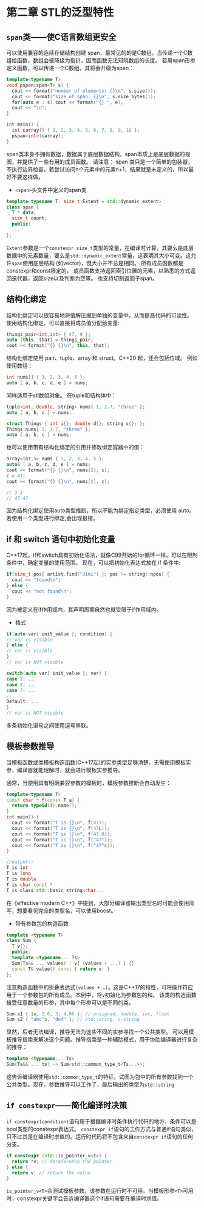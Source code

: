 # 第二章 STL的泛型特性

## `span`类——使C语言数组更安全

可以使用兼容的连续存储结构创建 span，最常见的的是C数组。当传递一个C数组给函数，数组会被降级为指针，因而函数无法知晓数组的长度。
若用span形参定义函数，可以传递一个C数组，其将会升级为span：

```cpp
template<typename T>
void pspan(span<T> s) {
  cout << format("number of elements: {}\n", s.size());
  cout << format("size of span: {}\n", s.size_bytes());
  for(auto e : s) cout << format("{} ", e);
  cout << "\n";
}

int main() {
  int carray[] { 1, 2, 3, 4, 5, 6, 7, 8, 9, 10 };
  pspan<int>(carray);
}
```

span类本身不拥有数据，数据属于底层数据结构。span本质上是底层数据的视图，并提供了一些有用的成员函数。
请注意： span 类只是一个简单的包装器，不执行边界检查。若尝试访问n个元素中的元素n+1，结果就是未定义的，所以最好不要这样做。

* `<span>`头文件中定义的span类

```cpp
template<typename T, size_t Extent = std::dynamic_extent>
class span {
  T * data;
  size_t count;
  public:
  ...
};
```

`Extent`参数是一个`constexpr size_t`类型的常量，在编译时计算。其要么是底层数据中的元素数量，要么是`std::dynamic_extent`常量，这表明其大小可变。这允许`span`使用底层结构 (如vector)，但大小并不总是相同。
所有成员函数都是constexpr和const限定的。
成员函数支持返回索引位置的元素，以熟悉的方式返回迭代器，返回size以及判断为空等。
也支持切割返回子span。

## 结构化绑定

结构化绑定可以很容易地将值解压缩到单独的变量中，从而提高代码的可读性。
使用结构化绑定，可以直接将成员值分配给变量:

```cpp
things_pair<int,int> { 47, 9 };
auto [this, that] = things_pair;
cout << format("{} {}\n", this, that);
```

结构化绑定使用 pair、tuple、array 和 struct。C++20 起，还会包括位域。
例如使用数组：

```cpp
int nums[] { 1, 2, 3, 4, 5 };
auto [ a, b, c, d, e ] = nums;
```

同样适用于stl数组对象。
在tuple和结构体中：

```cpp
tuple<int, double, string> nums{ 1, 2.7, "three" };
auto [ a, b, c ] = nums;

struct Things { int i{}; double d{}; string s{}; };
Things nums{ 1, 2.7, "three" };
auto [ a, b, c ] = nums;
```

也可以使用带有结构化绑定的引用并修改绑定容器中的值：

```cpp
array<int,5> nums { 1, 2, 3, 4, 5 };
auto& [ a, b, c, d, e ] = nums;
cout << format("{} {}\n", nums[2], c);
c = 47;
cout << format("{} {}\n", nums[2], c);

// 3 3
// 47 47
```

因为结构化绑定使用auto类型推断，所以不能为绑定指定类型，必须使用 auto。若使用一个类型进行绑定,会出现报错。

## if 和 switch 语句中初始化变量

C++17起，if和switch具有初始化语法，就像C99开始的for循环一样。可以在限制条件中，确定变量的使用范围。
现在，可以把初始化表达式放在 if 条件中:

```cpp
if(size_t pos{ artist.find("Jimi") }; pos != string::npos) {
  cout << "found\n";
} else {
  cout << "not found\n";
}
```

因为被定义在if作用域内，其声明周期自然也就受限于if作用域内。

* 格式

```cpp
if(auto var{ init_value }; condition) {
// var is visible
} else {
// var is visible
}
// var is NOT visible

switch(auto var{ init_value }; var) {
case 1: ...
case 2: ...
case 3: ...
...
Default: ...
}
// var is NOT visible
```

多条初始化语句之间使用逗号串联。

## 模板参数推导

当模板函数或类模板构造函数(C++17起)的实参类型足够清楚，无需使用模板实参，编译器就能理解时，就会进行模板实参推导。

通常，当使用具有明确兼容参数的模板时，模板参数推断会自动发生：

```cpp
template<typename T>
const char * f(const T a) {
  return typeid(T).name();
}
int main() {
  cout << format("T is {}\n", f(47));
  cout << format("T is {}\n", f(47L));
  cout << format("T is {}\n", f(47.0));
  cout << format("T is {}\n", f("47"));
  cout << format("T is {}\n", f("47"s));
}

//outputs:
T is int
T is long
T is double
T is char const *
T is class std::basic_string<char...
```

在《effective modern C++》中提到，大部分编译器输出类型名时可能会使用简写，想要看见完全的类型名，可以使用boost。

* 带有参数包的构造函数

```cpp
template <typename T>
class Sum {
  T v{};
  public:
  template <typename... Ts>
  Sum(Ts&& ... values) : v{ (values + ...) } {}
  const T& value() const { return v; }
};
```

注意构造函数中的折叠表达式`(values + …)`。这是C++17的特性，可将操作符应用于一个参数包的所有成员。本例中，将`v`初始化为参数包的和。
该类的构造函数接受任意数量的形参，其中每个形参可以是不同的类。

```cpp
Sum s1 { 1u, 2.0, 3, 4.0f }; // unsigned, double, int, float
Sum s2 { "abc"s, "def" }; // std::sring, c-string
```

显然，后者无法编译，推导无法为这些不同的实参寻找一个公共类型。
可以用模板推导指南来解决这个问题。推导指南是一种辅助模式，用于协助编译器进行复杂的推导：

```cpp
template <typename... Ts>
Sum(Ts&& ... ts) -> Sum<std::common_type_t<Ts...>>;
```

这告诉编译器使用`std::common_type_t`的特征，试图为包中的所有参数找到一个公共类型。现在，参数推导可以工作了，最后输出的类型为`std::string`

## `if constexpr`——简化编译时决策

`if constexpr(condition)`语句用于根据编译时条件执行代码的地方，条件可以是bool类型的constexpr表达式。
`constexpr if`语句的工作方式与普通if语句类似，只不过其是在编译时求值的。运行时代码将不包含来自`constexpr if`语句的任何分支。

```cpp
if constexpr (std::is_pointer_v<T>) {
  return *v; // dereference the pointer
} else {
  return v; // return the value
}
```

`is_pointer_v<T>`会测试模板参数，该参数在运行时不可用。当模板形参`<T>`可用时，constexpr关键字会告诉编译器这个if语句需要在编译时求值。
